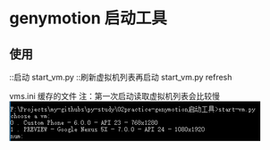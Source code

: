 # genymotion 启动工具
## 使用
::启动
start_vm.py
::刷新虚拟机列表再启动
start_vm.py refresh

vms.ini 缓存的文件
注：第一次启动读取虚拟机列表会比较慢 
![预览](preview.png)